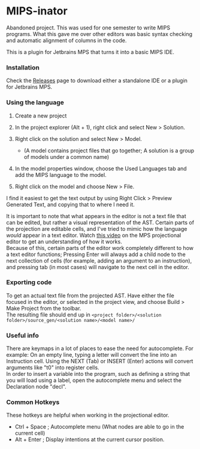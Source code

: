 # MIPS-inator
Abandoned project. This was used for one semester to write MIPS programs. What this gave me over other editors was basic syntax checking and automatic alignment of columns in the code.

This is a plugin for Jetbrains MPS that turns it into a basic MIPS IDE.

### Installation
Check the [Releases](https://github.com/567legodude/MIPS-inator/releases) page to download either a standalone IDE or a plugin for Jetbrains MPS.

### Using the language
1. Create a new project
2. In the project explorer (Alt + 1), right click and select New > Solution.
3. Right click on the solution and select New > Model.
    * (A model contains project files that go together; A solution is a group of models under a common name)

4. In the model properties window, choose the Used Languages tab and add the MIPS language to the model.
5. Right click on the model and choose New > File.

I find it easiest to get the text output by using Right Click > Preview Generated Text, and copying that to where I need it.

It is important to note that what appears in the editor is not a text file that can be edited, but rather a visual representation of the AST.
Certain parts of the projection are editable cells, and I've tried to mimic how the language *would* appear in a text editor.
Watch [this video](https://www.youtube.com/watch?v=iN2PflvXUqQ) on the MPS projectional editor to get an understanding of how it works.  
Because of this, certain parts of the editor work completely different to how a text editor functions; Pressing Enter will always add a child node to the next collection of cells (for example, adding an argument to an instruction), and pressing tab (in most cases) will navigate to the next cell in the editor.

### Exporting code
To get an actual text file from the projected AST. Have either the file focused in the editor, or selected in the project view, and choose Build > Make Project from the toolbar.  
The resulting file should end up in `<project folder>/<solution folder>/source_gen/<solution name>/<model name>/`

### Useful info
There are keymaps in a lot of places to ease the need for autocomplete. For example: On an empty line, typing a letter will convert the line into an Instruction cell. Using the NEXT (Tab) or INSERT (Enter) actions will convert arguments like "t0" into register cells.  
In order to insert a variable into the program, such as defining a string that you will load using a label, open the autocomplete menu and select the Declaration node "decl".

### Common Hotkeys
These hotkeys are helpful when working in the projectional editor.
* Ctrl + Space ; Autocomplete menu (What nodes are able to go in the current cell)
* Alt + Enter ; Display intentions at the current cursor position.
